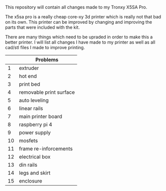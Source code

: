 This repository will contain all changes made to my Tronxy X5SA Pro.

The x5sa pro is a really cheap core-xy 3d printer which is really not that bad on its own. This printer can be improved by changing and improving the parts that were included with the kit.

There are many things which need to be upraded in order to make this a better printer. I will list all changes I have made to my printer as well as all cad/stl files I made to improve printing.

|   |Problems                                                                          |
|---|----------------------------------------------------------------------------------|
|1| extruder|
|2| hot end|
|3| print bed|
|4| removable print surface|
|5| auto leveling|
|6| linear rails|
|7| main printer board|
|8| raspberry pi 4|
|9| power supply|
|10| mosfets|
|11| frame re-inforcements|
|12| electrical box|
|13| din rails|
|14| legs and skirt|
|15| enclosure|

